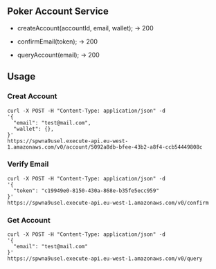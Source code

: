 ## Poker Account Service

- createAccount(accountId, email, wallet); -> 200

- confirmEmail(token); -> 200

- queryAccount(email); -> 200


## Usage

### Creat Account

```
curl -X POST -H "Content-Type: application/json" -d
'{
  "email": "test@mail.com",
  "wallet": {},
}'
https://spwna9usel.execute-api.eu-west-1.amazonaws.com/v0/account/5092a8db-bfee-43b2-a8f4-ccb54449808c
```

### Verify Email

```
curl -X POST -H "Content-Type: application/json" -d
'{
  "token": "c19949e0-8150-430a-868e-b35fe5ecc959"
}'
https://spwna9usel.execute-api.eu-west-1.amazonaws.com/v0/confirm
```


### Get Account

```
curl -X POST -H "Content-Type: application/json" -d
'{
  "email": "test@mail.com"
}'
https://spwna9usel.execute-api.eu-west-1.amazonaws.com/v0/query
```
